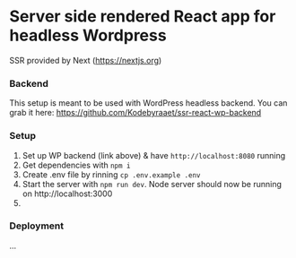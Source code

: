 # Server side rendered React app for headless Wordpress

SSR provided by Next (https://nextjs.org)

### Backend 
This setup is meant to be used with WordPress headless backend. You can grab it here: https://github.com/Kodebyraaet/ssr-react-wp-backend

### Setup
1. Set up WP backend (link above) & have `http://localhost:8080` running 
2. Get dependencies with `npm i` 
3. Create .env file by rinning `cp .env.example .env`
3. Start the server with `npm run dev`. Node server should now be running on http://localhost:3000
4. 

### Deployment
...
